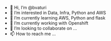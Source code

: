 - 👋 Hi, I’m @bvaturi
- 👀 I’m interested in Data, Infra, Python and AWS
- 🌱 I’m currently learning AWS, Python and flask
- 🌱 I’m currently working with Openshift
- 💞️ I’m looking to collaborate on ...
- 📫 How to reach me ...

<!---
bvaturi/bvaturi is a ✨ special ✨ repository because its `README.md` (this file) appears on your GitHub profile.
You can click the Preview link to take a look at your changes.
--->

